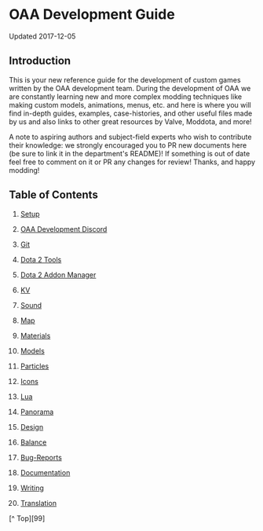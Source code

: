 # OAA Development Guide

Updated 2017-12-05

## Introduction

This is your new reference guide for the development of custom games written by the OAA development team. During the development of OAA we are constantly learning new and more complex modding techniques like making custom models, animations, menus, etc. and here is where you will find in-depth guides, examples, case-histories, and other useful files made by us and also links to other great resources by Valve, Moddota, and more!

A note to aspiring authors and subject-field experts who wish to contribute their knowledge: we strongly encouraged you to PR new documents here (be sure to link it in the department's README)! If something is out of date feel free to comment on it or PR any changes for review! Thanks, and happy modding!

## Table of Contents

1. [Setup][1]

2. [OAA Development Discord][2]

3. [Git][3]

4. [Dota 2 Tools][4]

5. [Dota 2 Addon Manager][5]

6. [KV][6]

7. [Sound][7]

8. [Map][8]

9. [Materials][9]

10. [Models][10]

11. [Particles][11]

12. [Icons][12]

13. [Lua][13]

14. [Panorama][14]

15. [Design][15]

16. [Balance][16]

17. [Bug-Reports][17]

18. [Documentation][18]

19. [Writing][19]

20. [Translation][20]

[^ Top][99]

[1]: setup/README.md
[2]: discord/README.md
[3]: git/README.md
[4]: dota2tools/README.md
[5]: d2am/README.md
[6]: kv/README.mdd
[7]: sound/README.md
[8]: map/README.md
[9]: materials/README.md
[10]: models/README.md
[11]: particles/README.md
[12]: icons/README.md
[13]: lua/README.md
[14]: panorama/README.md
[15]: design/README.md
[16]: balance/README.md
[17]: bug-reports/README.md
[18]: documentation/README.md
[19]: writing/README.md
[20]: translation/README.md
